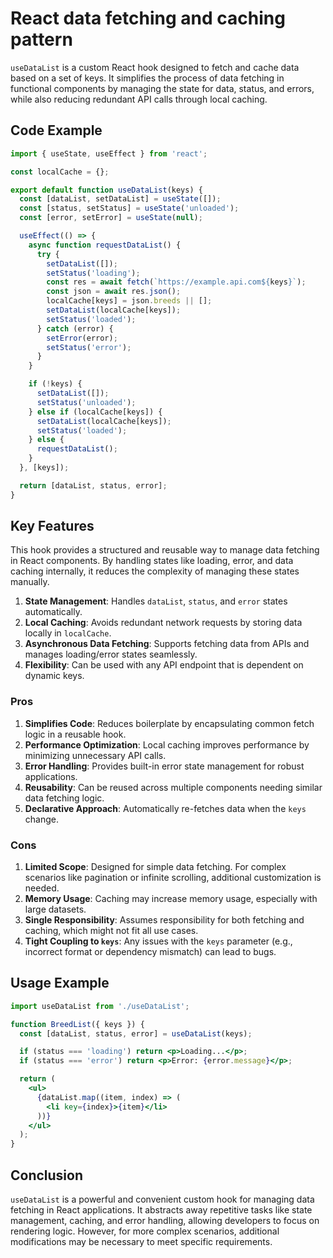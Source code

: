 # React data fetching and caching pattern

`useDataList` is a custom React hook designed to fetch and cache data based on a set of keys. It simplifies the process of data fetching in functional components by managing the state for data, status, and errors, while also reducing redundant API calls through local caching.

## Code Example

```jsx
import { useState, useEffect } from 'react';

const localCache = {};

export default function useDataList(keys) {
  const [dataList, setDataList] = useState([]);
  const [status, setStatus] = useState('unloaded');
  const [error, setError] = useState(null);

  useEffect(() => {
    async function requestDataList() {
      try {
        setDataList([]);
        setStatus('loading');
        const res = await fetch(`https://example.api.com${keys}`);
        const json = await res.json();
        localCache[keys] = json.breeds || [];
        setDataList(localCache[keys]);
        setStatus('loaded');
      } catch (error) {
        setError(error);
        setStatus('error');
      }
    }

    if (!keys) {
      setDataList([]);
      setStatus('unloaded');
    } else if (localCache[keys]) {
      setDataList(localCache[keys]);
      setStatus('loaded');
    } else {
      requestDataList();
    }
  }, [keys]);

  return [dataList, status, error];
}
```

## Key Features

This hook provides a structured and reusable way to manage data fetching in React components. By handling states like loading, error, and data caching internally, it reduces the complexity of managing these states manually.

1. **State Management**: Handles `dataList`, `status`, and `error` states automatically.
2. **Local Caching**: Avoids redundant network requests by storing data locally in `localCache`.
3. **Asynchronous Data Fetching**: Supports fetching data from APIs and manages loading/error states seamlessly.
4. **Flexibility**: Can be used with any API endpoint that is dependent on dynamic keys.

### Pros

1. **Simplifies Code**: Reduces boilerplate by encapsulating common fetch logic in a reusable hook.
2. **Performance Optimization**: Local caching improves performance by minimizing unnecessary API calls.
3. **Error Handling**: Provides built-in error state management for robust applications.
4. **Reusability**: Can be reused across multiple components needing similar data fetching logic.
5. **Declarative Approach**: Automatically re-fetches data when the `keys` change.

### Cons

1. **Limited Scope**: Designed for simple data fetching. For complex scenarios like pagination or infinite scrolling, additional customization is needed.
2. **Memory Usage**: Caching may increase memory usage, especially with large datasets.
3. **Single Responsibility**: Assumes responsibility for both fetching and caching, which might not fit all use cases.
4. **Tight Coupling to `keys`**: Any issues with the `keys` parameter (e.g., incorrect format or dependency mismatch) can lead to bugs.

## Usage Example

```jsx
import useDataList from './useDataList';

function BreedList({ keys }) {
  const [dataList, status, error] = useDataList(keys);

  if (status === 'loading') return <p>Loading...</p>;
  if (status === 'error') return <p>Error: {error.message}</p>;

  return (
    <ul>
      {dataList.map((item, index) => (
        <li key={index}>{item}</li>
      ))}
    </ul>
  );
}
```

## Conclusion

`useDataList` is a powerful and convenient custom hook for managing data fetching in React applications. It abstracts away repetitive tasks like state management, caching, and error handling, allowing developers to focus on rendering logic. However, for more complex scenarios, additional modifications may be necessary to meet specific requirements.
